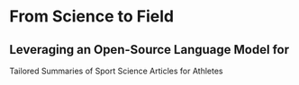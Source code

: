 # From Science to Field

## Leveraging an Open-Source Language Model for
Tailored Summaries of Sport Science Articles for
Athletes
